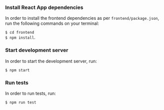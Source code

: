 ### Install React App dependencies

In order to install the frontend dependencies as per `frontend/package.json`, run the following commands on your terminal:

`$ cd frontend`<br>
`$ npm install`.

### Start development server

In order to start the development server, run:

`$ npm start`

### Run tests

In order to run tests, run:

`$ npm run test`
